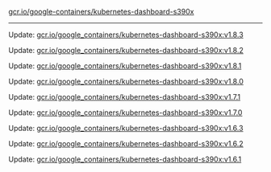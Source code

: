[gcr.io/google-containers/kubernetes-dashboard-s390x](https://hub.docker.com/r/cruse/kubernetes-dashboard-s390x/tags/) 

----
Update: [gcr.io/google_containers/kubernetes-dashboard-s390x:v1.8.3](https://hub.docker.com/r/cruse/kubernetes-dashboard-s390x/tags/)

Update: [gcr.io/google_containers/kubernetes-dashboard-s390x:v1.8.2](https://hub.docker.com/r/cruse/kubernetes-dashboard-s390x/tags/)

Update: [gcr.io/google_containers/kubernetes-dashboard-s390x:v1.8.1](https://hub.docker.com/r/cruse/kubernetes-dashboard-s390x/tags/)

Update: [gcr.io/google_containers/kubernetes-dashboard-s390x:v1.8.0](https://hub.docker.com/r/cruse/kubernetes-dashboard-s390x/tags/)

Update: [gcr.io/google_containers/kubernetes-dashboard-s390x:v1.7.1](https://hub.docker.com/r/cruse/kubernetes-dashboard-s390x/tags/)

Update: [gcr.io/google_containers/kubernetes-dashboard-s390x:v1.7.0](https://hub.docker.com/r/cruse/kubernetes-dashboard-s390x/tags/)

Update: [gcr.io/google_containers/kubernetes-dashboard-s390x:v1.6.3](https://hub.docker.com/r/cruse/kubernetes-dashboard-s390x/tags/)

Update: [gcr.io/google_containers/kubernetes-dashboard-s390x:v1.6.2](https://hub.docker.com/r/cruse/kubernetes-dashboard-s390x/tags/)

Update: [gcr.io/google_containers/kubernetes-dashboard-s390x:v1.6.1](https://hub.docker.com/r/cruse/kubernetes-dashboard-s390x/tags/)


